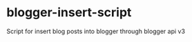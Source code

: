 blogger-insert-script
=====================

Script for insert blog posts into blogger through blogger api v3
